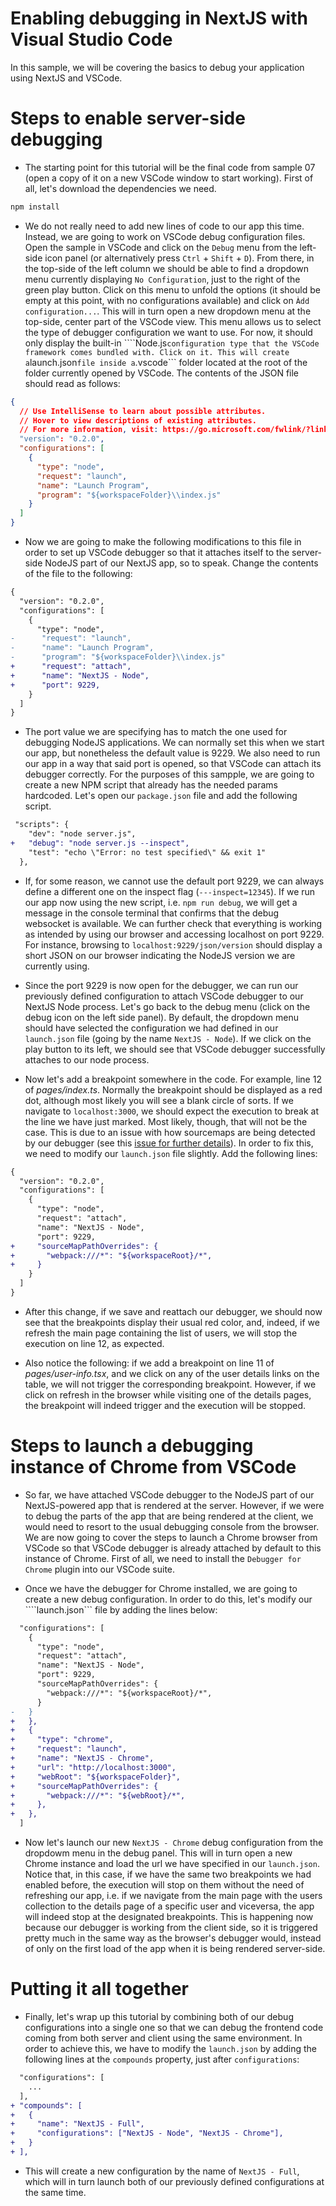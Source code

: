 # Enabling debugging in NextJS with Visual Studio Code

In this sample, we will be covering the basics to debug your application using NextJS and VSCode.

# Steps to enable server-side debugging

- The starting point for this tutorial will be the final code from sample 07 (open a copy of it on a new VSCode window to start working). First of all, let's download the dependencies we need.

```bash
npm install
```

- We do not really need to add new lines of code to our app this time. Instead, we are going to work on VSCode debug configuration files. Open the sample in VSCode and click on the ```Debug``` menu from the left-side icon panel (or alternatively press ```Ctrl``` + ```Shift``` + ```D```). From there, in the top-side of the left column we should be able to find a dropdown menu currently displaying ```No Configuration```, just to the right of the green play button. Click on this menu to unfold the options (it should be empty at this point, with no configurations available) and click on ```Àdd configuration...```. This will in turn open a new dropdown menu at the top-side, center part of the VSCode view. This menu allows us to select the type of debugger configuration we want to use. For now, it should only display the built-in ````Node.js``` configuration type that the VSCode framework comes bundled with. Click on it. This will create a ```launch.json``` file inside a ```.vscode``` folder located at the root of the folder currently opened by VSCode. The contents of the JSON file should read as follows:
```json
{
  // Use IntelliSense to learn about possible attributes.
  // Hover to view descriptions of existing attributes.
  // For more information, visit: https://go.microsoft.com/fwlink/?linkid=830387
  "version": "0.2.0",
  "configurations": [
    {
      "type": "node",
      "request": "launch",
      "name": "Launch Program",
      "program": "${workspaceFolder}\\index.js"
    }
  ]
}
```

- Now we are going to make the following modifications to this file in order to set up VSCode debugger so that it attaches itself to the server-side NodeJS part of our NextJS app, so to speak. Change the contents of the file to the following:
```diff
{
  "version": "0.2.0",
  "configurations": [
    {
      "type": "node",
-      "request": "launch",
-      "name": "Launch Program",
-      "program": "${workspaceFolder}\\index.js"
+      "request": "attach",
+      "name": "NextJS - Node",
+      "port": 9229,
    }
  ]
}
```

- The port value we are specifying has to match the one used for debugging NodeJS applications. We can normally set this when we start our app, but nonetheless the default value is 9229. We also need to run our app in a way that said port is opened, so that VSCode can attach its debugger correctly. For the purposes of this sampple, we are going to create a new NPM script that already has the needed params hardcoded. Let's open our ```package.json``` file and add the following script.
```diff
 "scripts": {
    "dev": "node server.js",
+   "debug": "node server.js --inspect",
    "test": "echo \"Error: no test specified\" && exit 1"
  },
```
- If, for some reason, we cannot use the default port 9229, we can always define a different one on the inspect flag (```---inspect=12345```). If we run our app now using the new script, i.e. ```npm run debug```, we will get a message in the console terminal that confirms that the debug websocket is available. We can further check that everything is working as intended by using our browser and accessing localhost on port 9229. For instance, browsing to ```localhost:9229/json/version``` should display a short JSON on our browser indicating the NodeJS version we are currently using.

- Since the port 9229 is now open for the debugger, we can run our previously defined configuration to attach VSCode debugger to our NextJS Node process. Let's go back to the debug menu (click on the debug icon on the left side panel). By default, the dropdown menu should have selected the configuration we had defined in our ```launch.json``` file (going by the name ```NextJS - Node```). If we click on the play button to its left, we should see that VSCode debugger successfully attaches to our node process.

- Now let's add a breakpoint somewhere in the code. For example, line 12 of _pages/index.ts_. Normally the breakpoint should be displayed as a red dot, although most likely you will see a blank circle of sorts. If we navigate to ```localhost:3000```, we should expect the execution to break at the line we have just marked. Most likely, though, that will not be the case. This is due to an issue with how sourcemaps are being detected by our debugger (see this [issue for further details](https://github.com/Microsoft/vscode-recipes/issues/103)). In order to fix this, we need to modify our ```launch.json``` file slightly. Add the following lines:
```diff
{
  "version": "0.2.0",
  "configurations": [
    {
      "type": "node",
      "request": "attach",
      "name": "NextJS - Node",
      "port": 9229,
+     "sourceMapPathOverrides": {
+       "webpack:///*": "${workspaceRoot}/*",
+     }
    }
  ]
}
```

- After this change, if we save and reattach our debugger, we should now see that the breakpoints display their usual red color, and, indeed, if we refresh the main page containing the list of users, we will stop the execution on line 12, as expected.

- Also notice the following: if we add a breakpoint on line 11 of _pages/user-info.tsx_, and we click on any of the user details links on the table, we will not trigger the corresponding breakpoint. However, if we click on refresh in the browser while visiting one of the details pages, the breakpoint will indeed trigger and the execution will be stopped.


# Steps to launch a debugging instance of Chrome from VSCode
- So far, we have attached VSCode debugger to the NodeJS part of our NextJS-powered app that is rendered at the server. However, if we were to debug the parts of the app that are being rendered at the client, we would need to resort to the usual debugging console from the browser. We are now going to cover the steps to launch a Chrome browser from VSCode so that VSCode debugger is already attached by default to this instance of Chrome. First of all, we need to install the ```Debugger for Chrome``` plugin into our VSCode suite.

- Once we have the debugger for Chrome installed, we are going to create a new debug configuration. In order to do this, let's modify our ````launch.json``` file by adding the lines below:
```diff
  "configurations": [
    {
      "type": "node",
      "request": "attach",
      "name": "NextJS - Node",
      "port": 9229,
      "sourceMapPathOverrides": {
        "webpack:///*": "${workspaceRoot}/*",
      }
-   }
+   },
+   {
+     "type": "chrome",
+     "request": "launch",
+     "name": "NextJS - Chrome",
+     "url": "http://localhost:3000",
+     "webRoot": "${workspaceFolder}",
+     "sourceMapPathOverrides": {
+       "webpack:///*": "${webRoot}/*",
+     },
+   },
  ]
```

- Now let's launch our new ```NextJS - Chrome``` debug configuration from the dropdowm menu in the debug panel. This will in turn open a new Chrome instance and load the url we have specified in our ```launch.json```. Notice that, in this case, if we have the same two breakpoints we had enabled before, the execution will stop on them without the need of refreshing our app, i.e. if we navigate from the main page with the users collection to the details page of a specific user and viceversa, the app will indeed stop at the designated breakpoints. This is happening now because our debugger is working from the client side, so it is triggered pretty much in the same way as the browser's debugger would, instead of only on the first load of the app when it is being rendered server-side.


# Putting it all together
- Finally, let's wrap up this tutorial by combining both of our debug configurations into a single one so that we can debug the frontend code coming from both server and client using the same environment. In order to achieve this, we have to modify the ```launch.json``` by adding the following lines at the ```compounds``` property, just after ```configurations```:
```diff
  "configurations": [
    ...
  ],
+ "compounds": [
+   {
+     "name": "NextJS - Full",
+     "configurations": ["NextJS - Node", "NextJS - Chrome"],
+   }
+ ],
```

- This will create a new configuration by the name of ```NextJS - Full```, which will in turn launch both of our previously defined configurations at the same time.
